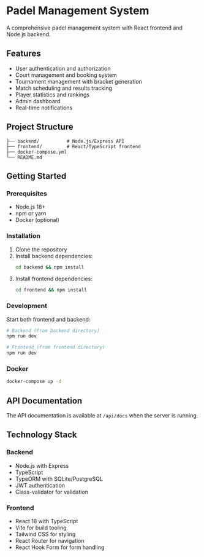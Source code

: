 # Padel Management System

A comprehensive padel management system with React frontend and Node.js backend.

## Features

- User authentication and authorization
- Court management and booking system
- Tournament management with bracket generation
- Match scheduling and results tracking
- Player statistics and rankings
- Admin dashboard
- Real-time notifications

## Project Structure

```
├── backend/          # Node.js/Express API
├── frontend/         # React/TypeScript frontend
├── docker-compose.yml
└── README.md
```

## Getting Started

### Prerequisites

- Node.js 18+
- npm or yarn
- Docker (optional)

### Installation

1. Clone the repository
2. Install backend dependencies:
   ```bash
   cd backend && npm install
   ```
3. Install frontend dependencies:
   ```bash
   cd frontend && npm install
   ```

### Development

Start both frontend and backend:
```bash
# Backend (from backend directory)
npm run dev

# Frontend (from frontend directory)
npm run dev
```

### Docker

```bash
docker-compose up -d
```

## API Documentation

The API documentation is available at `/api/docs` when the server is running.

## Technology Stack

### Backend
- Node.js with Express
- TypeScript
- TypeORM with SQLite/PostgreSQL
- JWT authentication
- Class-validator for validation

### Frontend
- React 18 with TypeScript
- Vite for build tooling
- Tailwind CSS for styling
- React Router for navigation
- React Hook Form for form handling